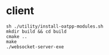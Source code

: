 # client

```
sh ./utility/install-oatpp-modules.sh
mkdir build && cd build
cmake ..
make
./websocket-server-exe
```
